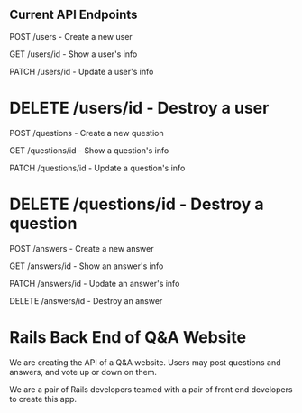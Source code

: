 ## Current API Endpoints

POST /users - Create a new user

GET /users/id - Show a user's info

PATCH /users/id - Update a user's info

DELETE /users/id - Destroy a user
========================================
POST /questions - Create a new question

GET /questions/id - Show a question's info

PATCH /questions/id - Update a question's info

DELETE /questions/id - Destroy a question
========================================
POST /answers - Create a new answer

GET /answers/id - Show an answer's info

PATCH /answers/id - Update an answer's info

DELETE /answers/id - Destroy an answer

# Rails Back End of Q&A Website

We are creating the API of a Q&A website. Users may post questions and answers, and vote up or down on them.

We are a pair of Rails developers teamed with a pair of front end developers to create this app.
